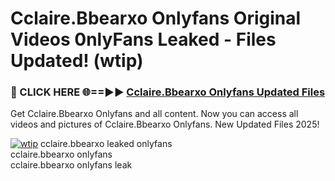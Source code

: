 # Cclaire.Bbearxo Onlyfans Original Videos 0nlyFans Leaked - Files Updated! (wtip)

<h3>🔴 CLICK HERE 🌐==►► <a href="https://best4dudes.click/HH4t6V" rel="nofollow">Cclaire.Bbearxo Onlyfans Updated Files</a></h3>

Get Cclaire.Bbearxo Onlyfans and all content. Now you can access all videos and pictures of Cclaire.Bbearxo Onlyfans. New Updated Files 2025!

[![wtip](https://github.com/user-attachments/assets/8c521d6e-e6e3-4a75-9320-d58ab9d79d5b)](https://best4dudes.click/HH4t6V)
cclaire.bbearxo leaked onlyfans<br>
cclaire.bbearxo onlyfans<br>
cclaire.bbearxo onlyfans leak